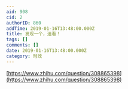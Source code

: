 ```yaml
---
aid: 908
cid: 2
authorID: 860
addTime: 2019-01-16T13:48:00.000Z
title: 发现一个，速看！
tags: []
comments: []
date: 2019-01-16T13:48:00.000Z
category: 时政
---
```


[https://www.zhihu.com/question/308865398](https://www.zhihu.com/question/308865398)

